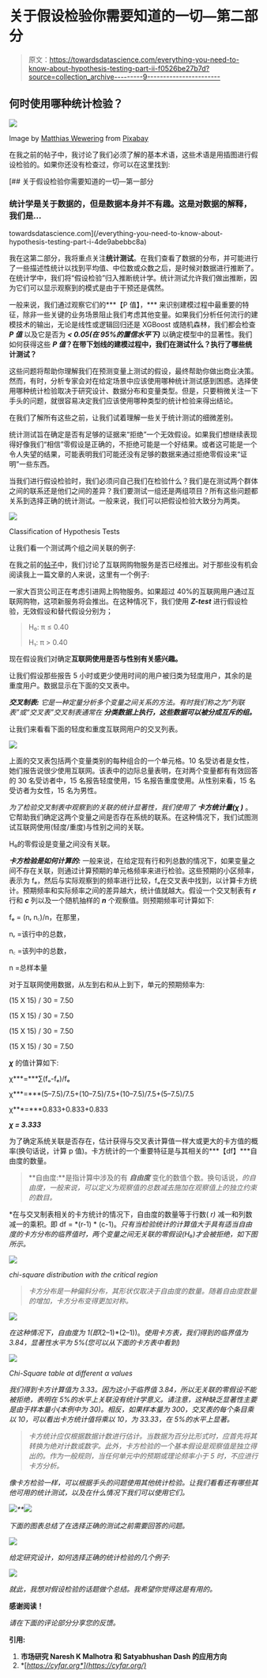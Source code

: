# 关于假设检验你需要知道的一切—第二部分

> 原文：<https://towardsdatascience.com/everything-you-need-to-know-about-hypothesis-testing-part-ii-f0526be27b7d?source=collection_archive---------9----------------------->

## 何时使用哪种统计检验？

![](img/d1e89b8c1750d3eb2f5abf2f4bb3b70d.png)

Image by [Matthias Wewering](https://pixabay.com/users/mwewering-185784/?utm_source=link-attribution&utm_medium=referral&utm_campaign=image&utm_content=1699137) from [Pixabay](https://pixabay.com/?utm_source=link-attribution&utm_medium=referral&utm_campaign=image&utm_content=1699137)

在我之前的帖子中，我讨论了我们必须了解的基本术语，这些术语是用插图进行假设检验的。如果你还没有检查过，你可以在这里找到:

[](/everything-you-need-to-know-about-hypothesis-testing-part-i-4de9abebbc8a) [## 关于假设检验你需要知道的一切—第一部分

### 统计学是关于数据的，但是数据本身并不有趣。这是对数据的解释，我们是…

towardsdatascience.com](/everything-you-need-to-know-about-hypothesis-testing-part-i-4de9abebbc8a) 

我在这第二部分，我将重点关注**统计测试**。在我们查看了数据的分布，并可能进行了一些描述性统计以找到平均值、中位数或众数之后，是时候对数据进行推断了。在统计学中，我们将“假设检验”归入推断统计学。统计测试允许我们做出推断，因为它们可以显示观察到的模式是由于干预还是偶然。

一般来说，我们通过观察它们的***【P 值】，*** 来识别建模过程中最重要的特征，除非一些关键的业务场景阻止我们考虑其他变量。如果我们分析任何流行的建模技术的输出，无论是线性或逻辑回归还是 XGBoost 或随机森林，我们都会检查 ***P 值*** 以及它是否为 ***< 0.05(在 95%的置信水平下)*** 以确定模型中的显著性。我们如何获得这些 ***P 值*？在带下划线的建模过程中，我们在测试什么？执行了哪些统计测试？**

这些问题将帮助你理解我们在预测变量上测试的假设，最终帮助你做出商业决策。然而，有时，分析专家会对在给定场景中应该使用哪种统计测试感到困惑。选择使用哪种统计检验取决于研究设计、数据分布和变量类型。但是，只要稍微关注一下手头的问题，就很容易决定我们应该使用哪种类型的统计检验来得出结论。

在我们了解所有这些之前，让我们试着理解一些关于统计测试的细微差别。

统计测试旨在确定是否有足够的证据来“拒绝”一个无效假设。如果我们想继续表现得好像我们“相信”零假设是正确的，不拒绝可能是一个好结果。或者这可能是一个令人失望的结果，可能表明我们可能还没有足够的数据来通过拒绝零假设来“证明”一些东西。

当我们进行假设检验时，我们必须问自己我们在检验什么？我们是在测试两个群体之间的联系还是他们之间的差异？我们要测试一组还是两组项目？所有这些问题都关系到选择正确的统计测试。一般来说，我们可以把假设检验大致分为两类。

![](img/2ced5b662239545a96e8132ed42b8608.png)

Classification of Hypothesis Tests

让我们看一个测试两个组之间关联的例子:

在我之前的[帖子](/everything-you-need-to-know-about-hypothesis-testing-part-i-4de9abebbc8a)中，我们讨论了互联网购物服务是否已经推出。对于那些没有机会阅读我上一篇文章的人来说，这里有一个例子:

一家大百货公司正在考虑引进网上购物服务。如果超过 40%的互联网用户通过互联网购物，这项新服务将会推出。在这种情况下，我们使用 ***Z-test*** 进行假设检验，无效假设和替代假设分别为；

> H₀: π ≤ 0.40
> 
> H₁: π > 0.40

现在假设我们对确定**互联网使用是否与性别有关感兴趣。**

让我们假设那些报告 5 小时或更少使用时间的用户被归类为轻度用户，其余的是重度用户。数据显示在下面的交叉表中。

***交叉制表:*** *它是一种定量分析多个变量之间关系的方法。有时我们称之为“列联表”或“交叉表”交叉制表通常在* ***分类数据上执行，这些数据可以被分成互斥的组。***

让我们来看看下面的轻度和重度互联网用户的交叉列表。

![](img/7dc60f6bd878053e97d58224ab75ac9c.png)

上面的交叉表包括两个变量类别的每种组合的一个单元格。10 名受访者是女性，她们报告说很少使用互联网。该表中的边际总量表明，在对两个变量都有有效回答的 30 名受访者中，15 名报告轻度使用，15 名报告重度使用。从性别来看，15 名受访者为女性，15 名为男性。

*为了检验交叉制表中观察到的关联的统计显著性，我们使用了* ***卡方统计量(χ )*** 。它帮助我们确定这两个变量之间是否存在系统的联系。在这种情况下，我们试图测试互联网使用(轻度/重度)与性别之间的关联。

H₀的零假设是变量之间没有关联。

***卡方检验是如何计算的:*** 一般来说，在给定现有行和列总数的情况下，如果变量之间不存在关联，则通过计算预期的单元格频率来进行检验。这些预期的小区频率，表示为 fₑ，然后与实际观察到的频率进行比较，fₒ在交叉表中找到，以计算卡方统计。预期频率和实际频率之间的差异越大，统计值就越大。假设一个交叉制表有 ***r*** 行和 ***c*** 列以及一个随机抽样的 ***n*** 个观察值。则预期频率可计算如下:

fₑ = (nᵣ n꜀)/n，在那里，

nᵣ =该行中的总数，

n꜀ =该列中的总数，

n =总样本量

对于互联网使用数据，从左到右和从上到下，单元的预期频率为:

(15 X 15) / 30 = 7.50

(15 X 15) / 30 = 7.50

(15 X 15) / 30 = 7.50

(15 X 15) / 30 = 7.50

***χ*** 的值计算如下:

χ***=***∑(fₒ-fₑ)/fₑ

χ***=***(5–7.5)/7.5+(10–7.5)/7.5+(10–7.5)/7.5+(5–7.5)/7.5

χ***=***0.833+0.833+0.833

***χ = 3.333***

为了确定系统关联是否存在，估计获得与交叉表计算值一样大或更大的卡方值的概率(换句话说，计算 p 值)。卡方统计的一个重要特征是与其相关的***【df】***自由度的数量。

> **自由度:**是指计算中涉及的有 ***自由度*** 变化的数值个数。换句话说，*的自由度，一般来说，可以定义为观察值的总数减去施加在观察值上的独立约束的数目。*

*在与交叉制表相关的卡方统计的情况下，自由度的数量等于行数( *r)* 减一和列数减一的乘积。即 df = *(r-1) * (c-1)。*只有当检验统计的计算值大于具有适当自由度的卡方分布的临界值时，两个变量之间无关联的零假设(H₀)才会被拒绝，如下图所示。*

*![](img/a9ce73ef8556ab9787d6502be041ecb4.png)*

*chi-square distribution with the critical region*

> *卡方分布是一种偏斜分布，其形状仅取决于自由度的数量。随着自由度数量的增加，卡方分布变得更加对称。*

*![](img/9651a0f0cdd263da231f419daf0ac8bd.png)*

*在这种情况下，自由度为 1(即*(2–1)*(2–1))。*使用卡方表，我们得到的临界值为 3.84，显著性水平为 5%(您可以从下面的卡方表中看到)*

*![](img/c0c1a3ea367828fa3ae86588a0cfa264.png)*

*Chi-Square table at different α values*

*我们得到卡方计算值为 3.33。因为这小于临界值 3.84，所以无关联的零假设不能被拒绝，表明在 5%的水平上关联没有统计学意义。请注意，这种缺乏显著性主要是由于样本量小(本例中为 30)。相反，如果样本量为 300，交叉表的每个条目乘以 10，可以看出卡方统计值将乘以 10，为 33.33，在 5%的水平上显著。*

> *卡方统计应仅根据数据计数进行估计。当数据为百分比形式时，应首先将其转换为绝对计数或数字。此外，卡方检验的一个基本假设是观察值是独立得出的。作为一般规则，当任何单元中的预期或理论频率小于 5 时，不应进行卡方分析。*

*像卡方检验一样，可以根据手头的问题使用其他统计检验。让我们看看还有哪些其他可用的统计测试，以及在什么情况下我们可以使用它们。*

*![](img/6c865da60f77340cdc4ea84340874866.png)**![](img/7ebb4f43b9ada42ede92671287dae004.png)*

*下面的图表总结了在选择正确的测试之前需要回答的问题。*

*![](img/ae672e872adac6705d2a9679c04d858b.png)*

*给定研究设计，如何选择正确的统计检验的几个例子:*

*![](img/33e53bf33e56be31c938bfdd1033e71f.png)*

*就此，我想对假设检验的话题做个总结。我希望你觉得这是有用的。*

**感谢阅读！**

*请在下面的评论部分分享您的反馈。*

****引用:****

1.  **市场研究 Naresh K Malhotra 和 Satyabhushan Dash 的应用方向**
2.  *[*https://cyfar.org*](https://cyfar.org/)*